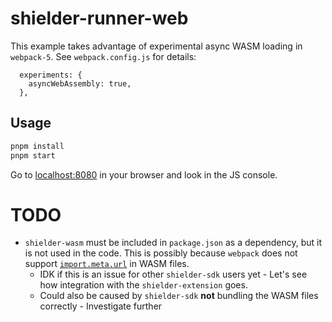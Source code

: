 # shielder-runner-web

This example takes advantage of experimental async WASM loading in `webpack-5`. See `webpack.config.js` for details:

```
  experiments: {
    asyncWebAssembly: true,
  },
```

## Usage

```bash
pnpm install
pnpm start
```

Go to [localhost:8080](http://localhost:8080/) in your browser and look in the JS console.

# TODO

- `shielder-wasm` must be included in `package.json` as a dependency, but it is not used in the code. This is possibly
  because `webpack` does not support [`import.meta.url`](https://webpack.js.org/api/module-variables/#importmetaurl) in
  WASM files.
    - IDK if this is an issue for other `shielder-sdk` users yet - Let's see how integration with
      the `shielder-extension` goes.
    - Could also be caused by `shielder-sdk` **not** bundling the WASM files correctly - Investigate further